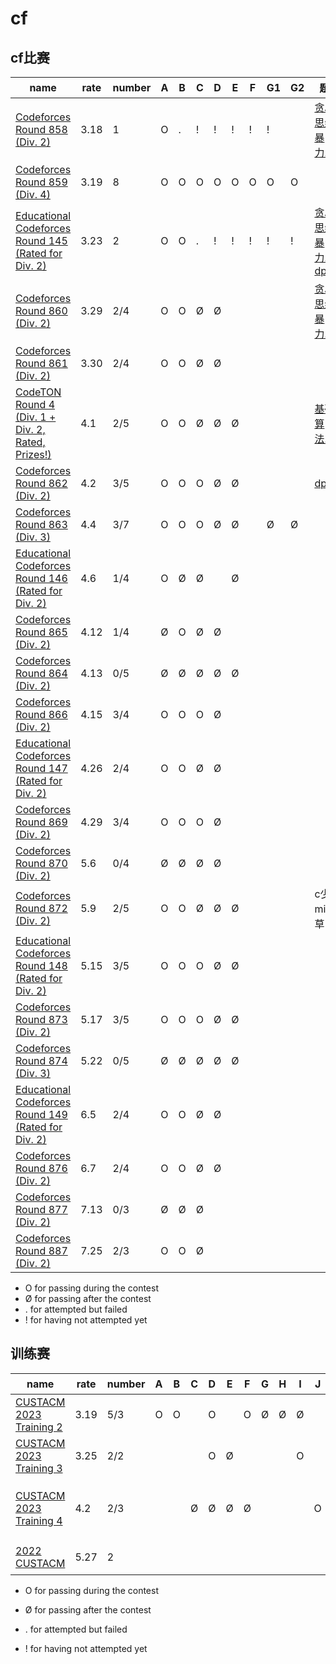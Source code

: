# cf

## 	cf比赛																

| name                                                         | rate | number | A    | B    | C    | D    | E    | F    | G1   | G2   | 题解                                                         |
| ------------------------------------------------------------ | ---- | ------ | ---- | ---- | ---- | ---- | ---- | ---- | ---- | ---- | ------------------------------------------------------------ |
| [Codeforces Round 858 (Div. 2)](https://codeforces.com/contest/1806) | 3.18 | 1      | Ο    | .    | !    | !    | !    | !    | !    |      | [贪心思维暴力.md](..\分类型\贪心思维暴力.md)                 |
| [Codeforces Round 859 (Div. 4)](https://codeforces.com/contest/1807) | 3.19 | 8      | Ο    | Ο    | Ο    | Ο    | Ο    | Ο    | Ο    | Ο    |                                                              |
| [Educational Codeforces Round 145 (Rated for Div. 2)](https://codeforces.com/contest/1809) | 3.23 | 2      | Ο    | Ο    | .    | !    | !    | !    | !    | !    | [贪心思维暴力.md](..\分类型\贪心思维暴力.md)  [dp.md](..\分类型\dp.md) |
| [Codeforces Round 860 (Div. 2)](https://codeforces.com/contest/1798) | 3.29 | 2/4    | Ο    | Ο    | Ø    | Ø    |      |      |      |      | [贪心思维暴力.md](..\分类型\贪心思维暴力.md)                 |
| [Codeforces Round 861 (Div. 2)](https://codeforces.com/contest/1808) | 3.30 | 2/4    | Ο    | Ο    | Ø    | Ø    |      |      |      |      |                                                              |
| [CodeTON Round 4 (Div. 1 + Div. 2, Rated, Prizes!)](https://codeforces.com/contest/1810) | 4.1  | 2/5    | Ο    | Ο    | Ø    | Ø    | Ø    |      |      |      | [基础算法.md](..\知识集\基础算法.md)                         |
| [Codeforces Round 862 (Div. 2)](https://codeforces.com/contest/1805) | 4.2  | 3/5    | Ο    | Ο    | Ο    | Ø    | Ø    |      |      |      | [dp.md](..\分类型\dp.md)                                     |
| [Codeforces Round 863 (Div. 3)](https://codeforces.com/contest/1811) | 4.4  | 3/7    | Ο    | Ο    | Ο    | Ø    | Ø    |      | Ø    | Ø    |                                                              |
| [Educational Codeforces Round 146 (Rated for Div. 2)](https://codeforces.com/contest/1814) | 4.6  | 1/4    | Ο    | Ø    | Ø    |      | Ø    |      |      |      |                                                              |
| [Codeforces Round 865 (Div. 2)](https://codeforces.com/contest/1816) | 4.12 | 1/4    | Ø    | Ο    | Ø    | Ø    |      |      |      |      |                                                              |
| [Codeforces Round 864 (Div. 2)](https://codeforces.com/contest/1797) | 4.13 | 0/5    | Ø    | Ø    | Ø    | Ø    | Ø    |      |      |      |                                                              |
| [Codeforces Round 866 (Div. 2)](https://codeforces.com/contest/1820) | 4.15 | 3/4    | Ο    | Ο    | Ο    | Ø    |      |      |      |      |                                                              |
| [Educational Codeforces Round 147 (Rated for Div. 2)](https://codeforces.com/contest/1821) | 4.26 | 2/4    | Ο    | Ο    | Ø    | Ø    |      |      |      |      |                                                              |
| [Codeforces Round 869 (Div. 2)](https://codeforces.com/contest/1818) | 4.29 | 3/4    | Ο    | Ο    | Ο    | Ø    |      |      |      |      |                                                              |
| [Codeforces Round 870 (Div. 2)](https://codeforces.com/contest/1826) | 5.6  | 0/4    | Ø    | Ø    | Ø    | Ø    |      |      |      |      |                                                              |
| [Codeforces Round 872 (Div. 2)](https://codeforces.com/contest/1825) | 5.9  | 2/5    | Ο    | Ο    | Ø    | Ø    | Ø    |      |      |      | c少个min，草                                                 |
| [Educational Codeforces Round 148 (Rated for Div. 2)](https://codeforces.com/contest/1832) | 5.15 | 3/5    | Ο    | Ο    | Ο    | Ø    | Ø    |      |      |      |                                                              |
| [Codeforces Round 873 (Div. 2)](https://codeforces.com/contest/1828) | 5.17 | 3/5    | Ο    | Ο    | Ο    | Ø    | Ø    |      |      |      |                                                              |
| [Codeforces Round 874 (Div. 3)](https://codeforces.com/contest/1833) | 5.22 | 0/5    | Ø    | Ø    | Ø    | Ø    | Ø    |      |      |      |                                                              |
| [Educational Codeforces Round 149 (Rated for Div. 2)](https://codeforces.com/contest/1837) | 6.5  | 2/4    | Ο    | Ο    | Ø    | Ø    |      |      |      |      |                                                              |
| [Codeforces Round 876 (Div. 2)](https://codeforces.com/contest/1839) | 6.7  | 2/4    | Ο    | Ο    | Ø    | Ø    |      |      |      |      |                                                              |
| [Codeforces Round 877 (Div. 2)](https://codeforces.com/contest/1838) | 7.13 | 0/3    | Ø    | Ø    | Ø    |      |      |      |      |      |                                                              |
| [Codeforces Round 887 (Div. 2)](https://codeforces.com/contest/1853) | 7.25 | 2/3    | Ο    | Ο    | Ø    |      |      |      |      |      |                                                              |

- Ο for passing during the contest
- Ø for passing after the contest
- . for attempted but failed
- ! for having not attempted yet 

## 训练赛

| name                                                         | rate | number | A    | B    | C    | D    | E    | F    | G    | H    | I    | J    | K    | L    | M    | 题解                                         |
| ------------------------------------------------------------ | ---- | ------ | ---- | ---- | ---- | ---- | ---- | ---- | ---- | ---- | ---- | ---- | ---- | ---- | ---- | -------------------------------------------- |
| [CUSTACM 2023 Training 2](https://codeforces.com/group/Aokqa6Haao/contest/433997) | 3.19 | 5/3    | Ο    | Ο    |      | Ο    |      | Ο    | Ø    | Ø    | Ø    |      | Ο    |      |      |                                              |
| [CUSTACM 2023 Training 3](https://codeforces.com/group/Aokqa6Haao/contest/434660) | 3.25 | 2/2    |      |      |      | Ο    | Ø    |      |      |      | Ο    |      |      |      | Ø    | [dp.md](..\分类型\dp.md)                     |
| [CUSTACM 2023 Training 4](https://codeforces.com/group/Aokqa6Haao/contest/436613) | 4.2  | 2/3    |      |      | Ø    | Ø    | Ø    | Ø    |      |      |      | Ο    |      |      | Ο    | [贪心思维暴力.md](..\分类型\贪心思维暴力.md) |
| [2022 CUSTACM](https://codeforces.com/group/Aokqa6Haao)      | 5.27 | 2      |      |      |      |      |      |      |      |      |      |      |      |      |      | 注意补题                                     |

- Ο for passing during the contest

- Ø for passing after the contest

- . for attempted but failed

- ! for having not attempted yet 

  

  